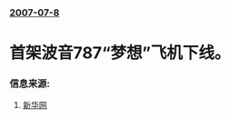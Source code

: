 ### [2007-07-8](/news/2007/07/8/index.md)

##### 
# 首架波音787“梦想”飞机下线。




### 信息来源:

1. [新华网](http://news.xinhuanet.com/world/2007-07/09/content_6348522.htm)
